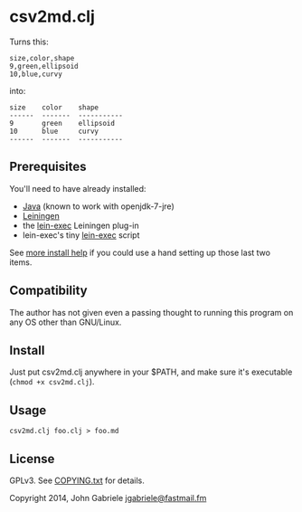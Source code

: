 # csv2md.clj

Turns this:

~~~
size,color,shape
9,green,ellipsoid
10,blue,curvy
~~~

into:

~~~
size    color    shape        
------  -------  -----------  
9       green    ellipsoid    
10      blue     curvy        
------  -------  -----------  
~~~


## Prerequisites

You'll need to have already installed:

  * [Java](http://openjdk.java.net/) (known to work with openjdk-7-jre)
  * [Leiningen](http://leiningen.org/)
  * the [lein-exec](https://github.com/kumarshantanu/lein-exec)
    Leiningen plug-in
  * lein-exec's tiny
    [lein-exec](https://raw.githubusercontent.com/kumarshantanu/lein-exec/master/lein-exec)
    script

See [more install help](more-install-help.md) if you could use a hand
setting up those last two items.


## Compatibility

The author has not given even a passing thought to running this
program on any OS other than GNU/Linux.


## Install

Just put csv2md.clj anywhere in your $PATH, and make sure it's
executable (`chmod +x csv2md.clj`).


## Usage

    csv2md.clj foo.clj > foo.md


## License

GPLv3. See [COPYING.txt](blob/master/COPYING.txt) for details.

Copyright 2014, John Gabriele <jgabriele@fastmail.fm>
